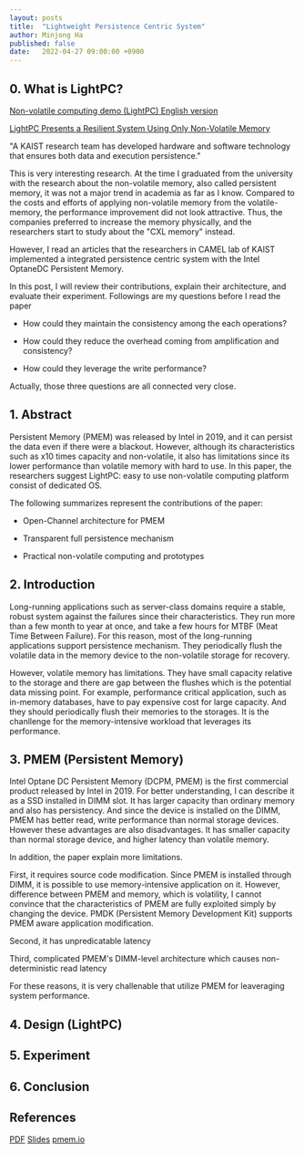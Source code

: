 ```yaml
---
layout: posts
title:  "Lightweight Persistence Centric System"
author: Minjong Ha
published: false
date:   2022-04-27 09:00:00 +0900
---
```


## 0. What is LightPC?

[Non-volatile computing demo (LightPC) English version](https://www.youtube.com/watch?v=HzYe_xooOKk&feature=emb_title)

[LightPC Presents a Resilient System Using Only Non-Volatile Memory](https://news.kaist.ac.kr/newsen/html/news/?GotoPage=1&list_e_date=&list_s_date=&mng_no=20111&mode=V&skey=&sval=)

"A KAIST research team has developed hardware and software technology that ensures both data and execution persistence."

This is very interesting research.
At the time I graduated from the university with the research about the non-volatile memory, also called persistent memory, it was not a major trend in academia as far as I know.
Compared to the costs and efforts of applying non-volatile memory from the volatile-memory, the performance improvement did not look attractive.
Thus, the companies preferred to increase the memory physically, and the researchers start to study about the "CXL memory" instead.

However, I read an articles that the researchers in CAMEL lab of KAIST implemented a integrated persistence centric system with the Intel OptaneDC Persistent Memory.

In this post, I will review their contributions, explain their architecture, and evaluate their experiment.
Followings are my questions before I read the paper

* How could they maintain the consistency among the each operations?

* How could they reduce the overhead coming from amplification and consistency?

* How could they leverage the write performance?

Actually, those three questions are all connected very close.


## 1. Abstract

Persistent Memory (PMEM) was released by Intel in 2019, and it can persist the data even if there were a blackout.
However, although its characteristics such as x10 times capacity and non-volatile, it also has limitations since its lower performance than volatile memory with hard to use.
In this paper, the researchers suggest LightPC: easy to use non-volatile computing platform consist of dedicated OS.

The following summarizes represent the contributions of the paper:

* Open-Channel architecture for PMEM

* Transparent full persistence mechanism

* Practical non-volatile computing and prototypes


## 2. Introduction

Long-running applications such as server-class domains require a stable, robust system against the failures since their characteristics.
They run more than a few month to year at once, and take a few hours for MTBF (Meat Time Between Failure).
For this reason, most of the long-running applications support persistence mechanism.
They periodically flush the volatile data in the memory device to the non-volatile storage for recovery.

<!-- this is my personal opinion-->
However, volatile memory has limitations.
They have small capacity relative to the storage and there are gap between the flushes which is the potential data missing point.
For example, performance critical application, such as in-memory databases, have to pay expensive cost for large capacity.
And they should periodically flush their memories to the storages.
It is the chanllenge for the memory-intensive workload that leverages its performance.

## 3. PMEM (Persistent Memory)

<!-- maybe the first and the last...-->
Intel Optane DC Persistent Memory (DCPM, PMEM) is the first commercial product released by Intel in 2019.
For better understanding, I can describe it as a SSD installed in DIMM slot.
It has larger capacity than ordinary memory and also has persistency.
And since the device is installed on the DIMM, PMEM has better read, write performance than normal storage devices.
However these advantages are also disadvantages.
It has smaller capacity than normal storage device, and higher latency than volatile memory.

In addition, the paper explain more limitations.

<!-- limitaion 1 slides-->
First, it requires source code modification.
Since PMEM is installed through DIMM, it is possible to use memory-intensive application on it.
However, difference between PMEM and memory, which is volatility, I cannot convince that the characteristics of PMEM are fully exploited simply by changing the device.
PMDK (Persistent Memory Development Kit) supports PMEM aware application modification.

<!-- limitation 2 slides-->
Second, it has unpredicatable latency

<!-- limitation 3 slides-->
Third, complicated PMEM's DIMM-level architecture which causes non-deterministic read latency

For these reasons, it is very challenable that utilize PMEM for leaveraging system performance.


## 4. Design (LightPC)

## 5. Experiment

## 6. Conclusion







## References

[PDF](https://dl.acm.org/doi/pdf/10.1145/3470496.3527397)
[Slides](https://www.iscaconf.org/isca2022/slides/isca22-kwon.pdf)
[pmem.io](https://pmem.io/)
